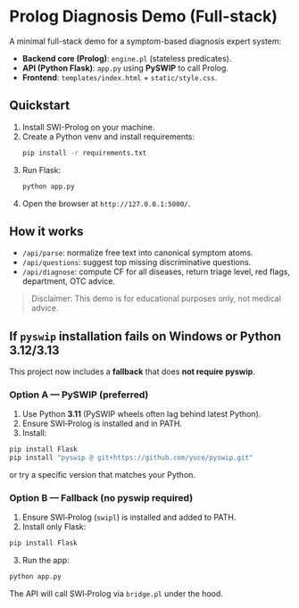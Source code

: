 # Prolog Diagnosis Demo (Full-stack)
A minimal full-stack demo for a symptom-based diagnosis expert system:
- **Backend core (Prolog)**: `engine.pl` (stateless predicates).
- **API (Python Flask)**: `app.py` using **PySWIP** to call Prolog.
- **Frontend**: `templates/index.html` + `static/style.css`.

## Quickstart
1. Install SWI-Prolog on your machine.
2. Create a Python venv and install requirements:
   ```bash
   pip install -r requirements.txt
   ```
3. Run Flask:
   ```bash
   python app.py
   ```
4. Open the browser at `http://127.0.0.1:5000/`.

## How it works
- `/api/parse`: normalize free text into canonical symptom atoms.
- `/api/questions`: suggest top missing discriminative questions.
- `/api/diagnose`: compute CF for all diseases, return triage level, red flags, department, OTC advice.

> Disclaimer: This demo is for educational purposes only, not medical advice.

## If `pyswip` installation fails on Windows or Python 3.12/3.13
This project now includes a **fallback** that does **not require pyswip**.

### Option A — PySWIP (preferred)
1) Use Python **3.11** (PySWIP wheels often lag behind latest Python).
2) Ensure SWI‑Prolog is installed and in PATH.
3) Install:
```bash
pip install Flask
pip install "pyswip @ git+https://github.com/yuce/pyswip.git"
```
or try a specific version that matches your Python.

### Option B — Fallback (no pyswip required)
1) Ensure SWI‑Prolog (`swipl`) is installed and added to PATH.
2) Install only Flask:
```bash
pip install Flask
```
3) Run the app:
```bash
python app.py
```
The API will call SWI‑Prolog via `bridge.pl` under the hood.
